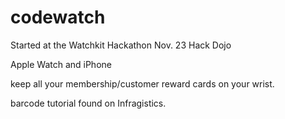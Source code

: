 codewatch
=========

Started at the Watchkit Hackathon Nov. 23 Hack Dojo

Apple Watch and iPhone

keep all your membership/customer reward cards on your wrist.

barcode tutorial found on Infragistics.
